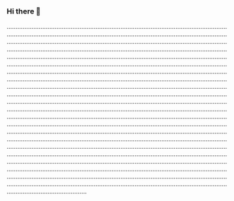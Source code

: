 ### Hi there 👋

.....................................................................................................................................................................................................................................................................................................................................................................................................................................................................................................................................................................................................................................................................................................................................................................................................................................................................................................................................................................................................................................................................................................................................................................................................................................................................................................................................................................................................................................................................................................................................................................................................................................................................................................................................................................................................................................................................................................................................................................................................................................................................................................................................................................................................................................................................................................................................................................................................................................................................................................................................................................................................................................................................................................................................................................................................................................................................................